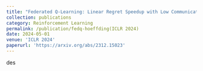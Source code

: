 ```yaml
---
title: "Federated Q-Learning: Linear Regret Speedup with Low Communication Cost"
collection: publications
category: Reinforcement Learning
permalink: /publication/fedq-hoeffding(ICLR 2024)
date: 2024-05-01
venue: 'ICLR 2024'
paperurl: 'https://arxiv.org/abs/2312.15023'
---
```


des
